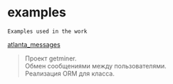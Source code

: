 # examples
    Examples used in the work


[atlanta_messages](https://github.com/eatae/examples/tree/master/atlanta_messages)<br>
> Проект getminer.<br>
> Обмен сообщениями между пользователями.<br>
> Реализация ORM для класса.
